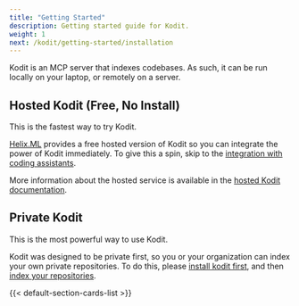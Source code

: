 ```yaml
---
title: "Getting Started"
description: Getting started guide for Kodit.
weight: 1
next: /kodit/getting-started/installation
---
```


Kodit is an MCP server that indexes codebases. As such, it can be run locally on your
laptop, or remotely on a server.

## Hosted Kodit (Free, No Install)

This is the fastest way to try Kodit.

[Helix.ML](https://helix.ml) provides a free hosted version of Kodit so you can
integrate the power of Kodit immediately. To give this a spin, skip to the [integration
with coding assistants](./integration/index.md).

More information about the hosted service is available in the [hosted Kodit documentation](../reference/hosted-kodit/index.md).

## Private Kodit

This is the most powerful way to use Kodit.

Kodit was designed to be private first, so you or your organization can index your own private
repositories. To do this, please [install kodit first](./installation/index.md), and then
[index your repositories](./quick-start/index.md).

<!--more-->

{{< default-section-cards-list >}}
